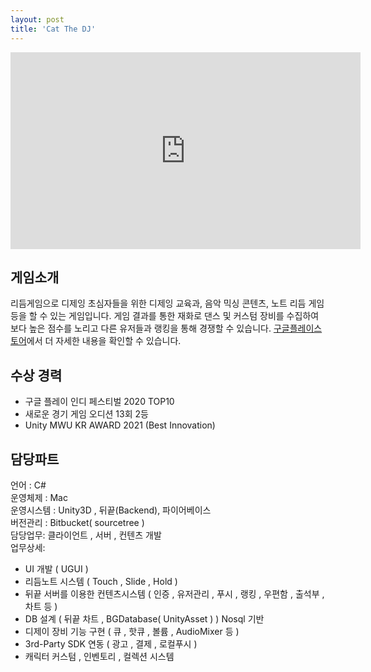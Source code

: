 ```yaml
---
layout: post
title: 'Cat The DJ'
---
```


<iframe width="560" height="315" src="https://www.youtube.com/embed/thp7LjfnCh0" title="YouTube video player" frameborder="0" allow="accelerometer; autoplay; clipboard-write; encrypted-media; gyroscope; picture-in-picture" allowfullscreen></iframe>


## 게임소개

리듬게임으로 디제잉 초심자들을 위한 디제잉 교육과, 음악 믹싱 콘텐츠, 노트 리듬 게임 등을 할 수 있는 게임입니다. 게임 결과를 통한 재화로 댄스 및 커스텀 장비를 수집하여 보다 높은 점수를 노리고 다른 유저들과 랭킹을 통해 경쟁할 수 있습니다. <a href="https://play.google.com/store/apps/details?id=com.CatsByStudio.CatTheDj" target="_blank">구글플레이스토어</a>에서 더 자세한 내용을 확인할 수 있습니다.

## 수상 경력

-   구글 플레이 인디 페스티벌 2020 TOP10    
-   새로운 경기 게임 오디션 13회 2등    
-   Unity MWU KR AWARD 2021 (Best Innovation)   

## 담당파트

언어 : C#  
운영체제 : Mac  
운영시스템 : Unity3D , 뒤끝(Backend), 파이어베이스  
버전관리 : Bitbucket( sourcetree )  
담당업무: 클라이언트 , 서버 , 컨텐츠 개발   
업무상세:  
- UI 개발 ( UGUI )  
- 리듬노트 시스템 ( Touch , Slide , Hold )  
- 뒤끝 서버를 이용한 컨텐츠시스템 ( 인증 , 유저관리 , 푸시 , 랭킹 , 우편함 , 출석부 , 차트 등 ) 
- DB 설계 ( 뒤끝 차트 , BGDatabase( UnityAsset ) ) Nosql 기반   
- 디제이 장비 기능 구현 ( 큐 , 핫큐 , 볼륨 , AudioMixer 등 )    
- 3rd-Party SDK 연동 ( 광고 , 결제 , 로컬푸시 ) 
- 캐릭터 커스텀 , 인벤토리 , 컬렉션 시스템
 

